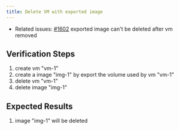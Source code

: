 ```yaml
---
title: Delete VM with exported image
---
```


* Related issues: [#1602](https://github.com/harvester/harvester/issues/1602) exported image can't be deleted after vm removed

## Verification Steps
1. create vm "vm-1"
1. create a image "img-1" by export the volume used by vm "vm-1"
1. delete vm "vm-1"
1. delete image "img-1"

## Expected Results
1. image "img-1" will be deleted